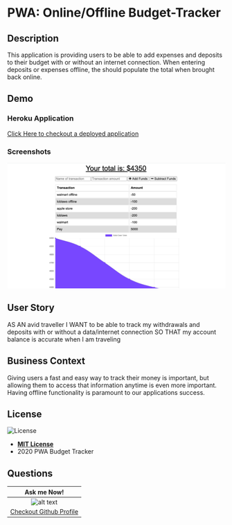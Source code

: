 # PWA: Online/Offline Budget-Tracker

## Description
This application is providing users to be able to add expenses and deposits to their budget with or without an internet connection. When entering deposits or expenses offline, the should populate the total when brought back online.

## Demo
### Heroku Application
[Click Here to checkout a deployed application](https://evening-ocean-13264.herokuapp.com/)
### Screenshots
![Budget-Trackeer](public/image/budget-tracker-screenshot.png)

## User Story
AS AN avid traveller
I WANT to be able to track my withdrawals and deposits with or without a data/internet connection
SO THAT my account balance is accurate when I am traveling

## Business Context
Giving users a fast and easy way to track their money is important, but allowing them to access that information anytime is even more important. Having offline functionality is paramount to our applications success.

## License
![License](https://img.shields.io/badge/License-MIT%20License-blue)
- **[MIT License](https://opensource.org/licenses/MIT)** 
- 2020 PWA Budget Tracker

## Questions
| Ask me Now! |
| :---: |
| ![alt text](https://avatars0.githubusercontent.com/u/65268642?s=400&u=bd568c7596e7f6c9585caeb89e88b084e56c21f9&v=4 "Github Profile Picture") |
| <a href="https://github.com/nuleeannajeon" target="_blank">Checkout Github Profile</a> |